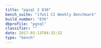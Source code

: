 ```yaml
---
title: "pgsql 2 836"
bench_suite: "17w11 CI Weekly Benchmark"
build_number: "836"
dbprofile: "pgsql"
classifier: ""
date: 2017-03-13T04:32:52
type: "bench"
---
```

